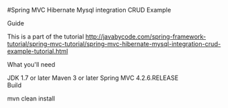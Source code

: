 #Spring MVC Hibernate Mysql integration CRUD Example 

Guide

This is a part of the tutorial http://javabycode.com/spring-framework-tutorial/spring-mvc-tutorial/spring-mvc-hibernate-mysql-integration-crud-example-tutorial.html

What you'll need

JDK 1.7 or later
Maven 3 or later
Spring MVC 4.2.6.RELEASE  
Build

mvn clean install    
